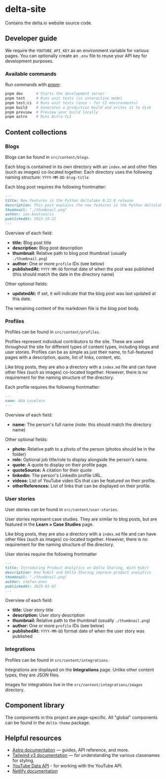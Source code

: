 # delta-site

Contains the delta.io website source code.

## Developer guide

We require the `YOUTUBE_API_KEY` as an environment variable for various pages. You can optionally create an `.env` file to reuse your API key for development purposes.

### Available commands

Run commands with [pnpm](https://pnpm.io/installation):

```sh
pnpm dev      # Starts the development server
pnpm test     # Runs unit tests (in interactive mode)
pnpm test:ci  # Runs unit tests (once — for CI environments)
pnpm build    # Generates a production build and writes it to disk
pnpm preview  # Preview your build locally
pnpm astro    # Runs Astro CLI
```

## Content collections

### Blogs

Blogs can be found in `src/content/blogs`.

Each blog is contained in its own directory with an `index.md` and other files (such as images) co-located together. Each directory uses the following naming structure: `YYYY-MM-DD-blog-title`

Each blog post requires the following frontmatter:

```md
---
title: New features in the Python deltalake 0.12.0 release
description: This post explains the new features in the Python deltalake 0.12.0 release
thumbnail: "./thumbnail.png"
author: ion-koutsouris
publishedAt: 2023-10-22
---
```

Overview of each field:

- **title:** Blog post title
- **description:** Blog post description
- **thumbnail:** Relative path to blog post thumbnail (usually `./thumbnail.png`)
- **author:** One or more `profile` IDs (see below)
- **publishedAt:** `YYYY-MM-DD` format date of when the post was published (this should match the date in the directory name)

Other optional fields:

- **updatedAt:** If set, it will indicate that the blog post was last updated at this date.

The remaining content of the markdown file is the blog post body.

### Profiles

Profiles can be found in `src/content/profiles`.

Profiles represent individual contributors to the site. These are used throughout the site for different types of content types, including blogs and user stories. Profiles can be as simple as just their name, to full-featured pages with a description, quote, list of links, content, etc.

Like blog posts, they are also a directory with a `index.md` file and can have other files (such as images) co-located together. However, there is no requirement for the naming structure of the directory.

Each profile requires the following frontmatter:

```md
---
name: Ada Lovelace
---
```

Overview of each field:

- **name:** The person's full name (note: this should match the directory name)

Other optional fields:

- **photo:** Relative path to a photo of the person (photos should be in the folder)
- **role:** Optional job title/role to display alongside the person's name.
- **quote:** A quote to display on their profile page.
- **quoteSource:** A citation for their quote
- **linkedin:** The person's LinkedIn profile URL.
- **videos:** List of YouTube video IDs that can be featured on their profile.
- **otherReferences:** List of links that can be displayed on their profile.

### User stories

User stories can be found in `src/content/user-stories`.

User stories represent case studies. They are similar to blog posts, but are featured in the **Learn > Case Studies** page.

Like blog posts, they are also a directory with a `index.md` file and can have other files (such as images) co-located together. However, there is no requirement for the naming structure of the directory.

User stories require the following frontmatter

```md
---
title: Introducing Product Analytics on Delta Sharing, With Kubit
description: How Kubit and Delta Sharing improve product analytics
thumbnail: "./thumbnail.png"
author: stefan-enev
publishedAt: 2025-01-02
---
```

Overview of each field:

- **title:** User story title
- **description:** User story description
- **thumbnail:** Relative path to the thumbnail (usually `./thumbnail.png`)
- **author:** One or more `profile` IDs (see below)
- **publishedAt:** `YYYY-MM-DD` format date of when the user story was published

### Integrations

Profiles can be found in `src/content/integrations`.

Integrations are displayed on the **Integrations** page. Unlike other content types, they are JSON files.

Images for integrations live in the `src/content/integrations/images` directory.

## Component library

The components in this project are page-specific. All "global" components can be found in the `delta-theme` package.

## Helpful resources

- [Astro documentation](https://docs.astro.build/en/getting-started/) — guides, API reference, and more.
- [Tailwind v3 documentation](https://v3.tailwindcss.com/docs/) — for understanding the various classnames for styling.
- [YouTube Data API](https://developers.google.com/youtube/v3/docs) - for working with the YouTube API. 
- [Netlify documentation](https://docs.netlify.com/)
